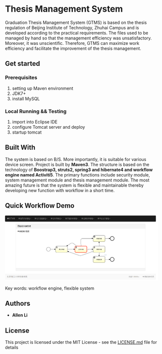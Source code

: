 # Thesis Management System

Graduation Thesis Management System (GTMS) is based on the thesis regulation of Beijing Institute of Technology, Zhuhai Campus and is developed according to the practical requirements. The files used to be managed by hand so that the management efficiency was unsatisfactory. Moreover, it was unscientific. Therefore, GTMS can maximize work efficiency and facilitate the improvement of the thesis management.

## Get started

### Prerequisites

1. setting up Maven environment
2. JDK7+
3. install MySQL

### Local Running && Testing

1. import into Eclipse IDE
2. configure Tomcat server and deploy
3. startup tomcat

## Built With

The system is based on B/S. More importantly, it is suitable for various device screen. Project is built by **Maven3**. The structure is based on the technology of **Boostrap3, struts2, spring3 and hibernate4 and workflow engine named Activiti5**. The primary functions include security module, system management module and thesis management module. The most amazing future is that the system is flexible and maintainable thereby developing new function with workflow in a short time.  

## Quick Workflow Demo 

![example](example.png)

Key words: workflow engine, flexible system  

## Authors

* **Allen Li**

## License

This project is licensed under the MIT License - see the [LICENSE.md](LICENSE.md) file for details

